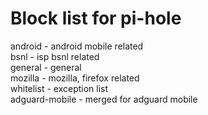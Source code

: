 # Block list for pi-hole
android - android mobile related</br>
bsnl - isp bsnl related</br>
general  - general</br>
mozilla  - mozilla, firefox related</br>
whitelist - exception list</br>
adguard-mobile - merged for adguard mobile</br>
